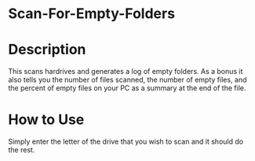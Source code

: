 # Scan-For-Empty-Folders

<h1>Description</h1>
This scans hardrives and generates a log of empty folders. 
As a bonus it also tells you the number of files scanned, the number of empty files, and the percent of empty files on your PC as a summary at the end of the file.

<h1>How to Use</h1>
Simply enter the letter of the drive that you wish to scan and it should do the rest.

